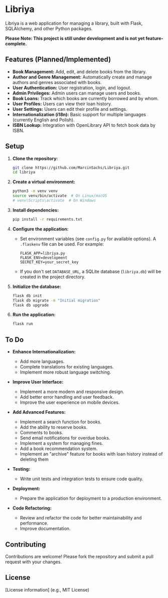 # Libriya

Libriya is a web application for managing a library, built with Flask, SQLAlchemy, and other Python packages.

**Please Note: This project is still under development and is not yet feature-complete.**

## Features (Planned/Implemented)

*   **Book Management:** Add, edit, and delete books from the library.
*   **Author and Genre Management:** Automatically create and manage authors and genres associated with books.
*   **User Authentication:** User registration, login, and logout.
*   **Admin Privileges:**  Admin users can manage users and books.
*   **Book Loans:** Track which books are currently borrowed and by whom.
*   **User Profiles:** Users can view their loan history.
*   **User Settings:**  Users can edit their profile and settings.
*   **Internationalization (i18n):** Basic support for multiple languages (currently English and Polish).
*   **ISBN Lookup:**  Integration with OpenLibrary API to fetch book data by ISBN.

## Setup

1.  **Clone the repository:**

    ```bash
    git clone https://github.com/MarcinSachs/Libriya.git
    cd libriya
    ```

2.  **Create a virtual environment:**

    ```bash
    python3 -m venv venv
    source venv/bin/activate  # On Linux/macOS
    # venv\Scripts\activate  # On Windows
    ```

3.  **Install dependencies:**

    ```bash
    pip install -r requirements.txt
    ```

4.  **Configure the application:**

    *   Set environment variables (see `config.py` for available options).  A `.flaskenv` file can be used.  For example:

        ```
        FLASK_APP=libriya.py
        FLASK_ENV=development
        SECRET_KEY=your_secret_key
        ```

    *   If you don't set `DATABASE_URL`, a SQLite database (`libriya.db`) will be created in the project directory.

5.  **Initialize the database:**

    ```bash
    flask db init
    flask db migrate -m "Initial migration"
    flask db upgrade
    ```

6.  **Run the application:**

    ```bash
    flask run
    ```

## To Do

*   **Enhance Internationalization:**
    *   Add more languages.
    *   Complete translations for existing languages.
    *   Implement more robust language switching.

*   **Improve User Interface:**
    *   Implement a more modern and responsive design.
    *   Add better error handling and user feedback.
    *   Improve the user experience on mobile devices.

*   **Add Advanced Features:**
    *   Implement a search function for books.
    *   Add the ability to reserve books.
    *   Comments to books.
    *   Send email notifications for overdue books.
    *   Implement a system for managing fines.
    *   Add a book recommendation system.
    *   Implement an "archive" feature for books with loan history instead of deleting them

*   **Testing:**
    *   Write unit tests and integration tests to ensure code quality.

*   **Deployment:**
    *   Prepare the application for deployment to a production environment.

*   **Code Refactoring:**
    *   Review and refactor the code for better maintainability and performance.
    *   Improve documentation.

## Contributing

Contributions are welcome!  Please fork the repository and submit a pull request with your changes.

## License

[License information] (e.g., MIT License)